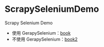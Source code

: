 # ScrapySeleniumDemo

Scrapy Selenium Demo

- 使用 GerapySelenium：[book](./spiders/book.py)
- 不使用 GerapySelenium：[book2](./spiders/book2.py)
